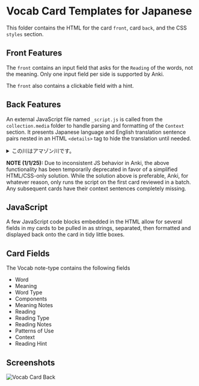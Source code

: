 # Vocab Card Templates for Japanese

This folder contains the HTML for the card `front`, card `back`, and the CSS `styles` section. 

## Front Features
The `front` contains an input field that asks for the `Reading` of the words, not the meaning. Only one input field per side is supported by Anki. 

The `front` also contains a clickable field with a hint.

## Back Features
An external JavaScript file named `_script.js` is called from the `collection.media` folder to handle parsing and formatting of the `Context` section. It presents Japanese language and English translation sentence pairs nested in an HTML `<details>` tag to hide the translation until needed. 

<details>
<summary>この川はアマゾン川です。</summary>
This river is the Amazon River.
</details>

**NOTE (1/1/25):** Due to inconsistent JS behavior in Anki, the above functionality has been temporarily deprecated in favor of a simplified HTML/CSS-only solution. While the solution above is preferable, Anki, for whatever reason, only runs the script on the first card reviewed in a batch. Any subsequent cards have their context sentences completely missing.

## JavaScript
A few JavaScript code blocks embedded in the HTML allow for several fields in my cards to be pulled in as strings, separated, then formatted and displayed back onto the card in tidy little boxes.

## Card Fields
The Vocab note-type contains the following fields
- Word
- Meaning
- Word Type
- Components
- Meaning Notes
- Reading
- Reading Type
- Reading Notes
- Patterns of Use
- Context
- Reading Hint

## Screenshots
![Vocab Card Back](https://github.com/user-attachments/assets/f7871c81-ea5a-46e5-856f-977cb4dcb2b9)

